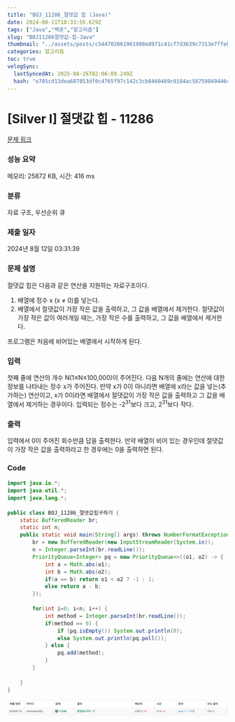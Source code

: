 ```yaml
---
title: "BOJ_11286_절댓값 힙 (Java)"
date: 2024-08-11T18:33:55.629Z
tags: ["Java","백준","알고리즘"]
slug: "BOJ11286절댓값-힙-Java"
thumbnail: "../assets/posts/c544702061961988e8971c41cf7d3639c7313e7ffeb6f210200ef3a5efe86d83.png"
categories: 알고리즘
toc: true
velogSync:
  lastSyncedAt: 2025-08-26T02:06:09.249Z
  hash: "e705cd13dea687853df0c4765f97c142c3cb8460469c0184ac58759849446e9f"
---
```


# [Silver I] 절댓값 힙 - 11286 

[문제 링크](https://www.acmicpc.net/problem/11286) 

### 성능 요약

메모리: 25872 KB, 시간: 416 ms

### 분류

자료 구조, 우선순위 큐

### 제출 일자

2024년 8월 12일 03:31:39

### 문제 설명

<p>절댓값 힙은 다음과 같은 연산을 지원하는 자료구조이다.</p>

<ol>
	<li>배열에 정수 x (x ≠ 0)를 넣는다.</li>
	<li>배열에서 절댓값이 가장 작은 값을 출력하고, 그 값을 배열에서 제거한다. 절댓값이 가장 작은 값이 여러개일 때는, 가장 작은 수를 출력하고, 그 값을 배열에서 제거한다.</li>
</ol>

<p>프로그램은 처음에 비어있는 배열에서 시작하게 된다.</p>

### 입력 

 <p>첫째 줄에 연산의 개수 N(1≤N≤100,000)이 주어진다. 다음 N개의 줄에는 연산에 대한 정보를 나타내는 정수 x가 주어진다. 만약 x가 0이 아니라면 배열에 x라는 값을 넣는(추가하는) 연산이고, x가 0이라면 배열에서 절댓값이 가장 작은 값을 출력하고 그 값을 배열에서 제거하는 경우이다. 입력되는 정수는 -2<sup>31</sup>보다 크고, 2<sup>31</sup>보다 작다.</p>

### 출력 

 <p>입력에서 0이 주어진 회수만큼 답을 출력한다. 만약 배열이 비어 있는 경우인데 절댓값이 가장 작은 값을 출력하라고 한 경우에는 0을 출력하면 된다.</p>

### Code
```java
import java.io.*;
import java.util.*;
import java.lang.*;

public class BOJ_11286_절댓값힙구하기 {
	static BufferedReader br;
	static int n;
	public static void main(String[] args) throws NumberFormatException, IOException {
		br = new BufferedReader(new InputStreamReader(System.in));
		n = Integer.parseInt(br.readLine());
		PriorityQueue<Integer> pq = new PriorityQueue<>((o1, o2) -> {
			int a = Math.abs(o1);
			int b = Math.abs(o2);
			if(a == b) return o1 < o2 ? -1 : 1;
			else return a - b;
		});
		
		for(int i=0; i<n; i++) {
			int method = Integer.parseInt(br.readLine());
			if(method == 0) {
				if (pq.isEmpty()) System.out.println(0);
				else System.out.println(pq.poll());
			} else {
				pq.add(method);
			}
		}
		
	}
}
```

![](/assets/posts/b79c38bd356484fd80f50c931b4585fe9018d5e2d44f2acf27e707d934e3cb8c.png)
